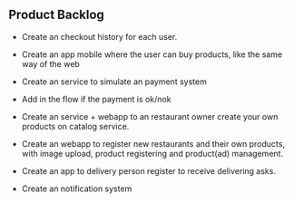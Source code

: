 ## Product Backlog

- Create an checkout history for each user.
- Create an app mobile where the user can buy products, like the same way of the web

- Create an service to simulate an payment system
- Add in the flow if the payment is ok/nok

- Create an service + webapp to an restaurant owner create your own products on catalog service.
- Create an webapp to register new restaurants and their own products, with image upload, product registering and product(ad) management.
  
- Create an app to delivery person register to receive delivering asks.

- Create an notification system